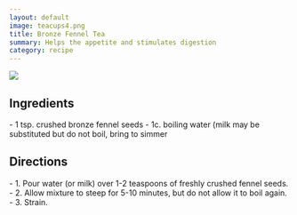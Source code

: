 ```yaml
---
layout: default
image: teacups4.png
title: Bronze Fennel Tea
summary: Helps the appetite and stimulates digestion
category: recipe
---
```

<img src="{{site.baseurl}}/img/teacups4-4.png" class="img-resize">

<h2 class="recipe-center">Ingredients</h2>
- 1 tsp. crushed bronze fennel seeds
- 1c. boiling water (milk may be substituted but do not boil, bring to simmer

<h2 class="recipe-center">Directions</h2>
- 1. Pour water (or milk) over 1-2 teaspoons of freshly crushed fennel seeds.
- 2. Allow mixture to steep for 5-10 minutes, but do not allow it to boil again.
- 3. Strain.

